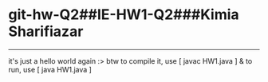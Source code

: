 # git-hw-Q2##IE-HW1-Q2###Kimia Sharifiazar
***
it's just a hello world again :>
btw to compile it, use [ javac HW1.java ]
& to run, use [ java HW1.java ]
